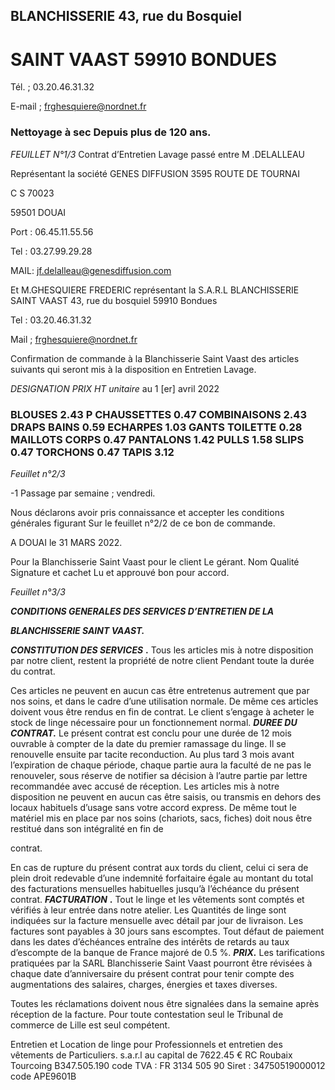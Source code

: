 ## BLANCHISSERIE 43, rue du Bosquiel
# SAINT VAAST 59910 BONDUES 

Tél. ; 03.20.46.31.32

E-mail ; frghesquiere@nordnet.fr
### Nettoyage à sec  Depuis plus de 120 ans.

_FEUILLET N°1/3_
Contrat d’Entretien Lavage passé entre M .DELALLEAU

Représentant la société GENES DIFFUSION
3595 ROUTE DE TOURNAI

C S 70023

59501 DOUAI

Port :    06.45.11.55.56

Tel  :   03.27.99.29.28

MAIL: jf.delalleau@genesdiffusion.com

Et M.GHESQUIERE FREDERIC
représentant la S.A.R.L BLANCHISSERIE SAINT VAAST
43, rue du bosquiel
59910 Bondues

Tel : 03.20.46.31.32

Mail ; frghesquiere@nordnet.fr

Confirmation de commande à la Blanchisserie Saint Vaast des articles suivants qui seront mis
à la disposition en Entretien Lavage.

_DESIGNATION_ _PRIX HT unitaire_ au 1 [er] avril 2022
### BLOUSES                              2.43    P CHAUSSETTES                       0.47    COMBINAISONS                       2.43    DRAPS BAINS                          0.59    ECHARPES                             1.03    GANTS TOILETTE                      0.28    MAILLOTS CORPS                      0.47    PANTALONS                           1.42    PULLS                                 1.58    SLIPS                                  0.47    TORCHONS                            0.47    TAPIS                                 3.12

_Feuillet n°2/3_

-1 Passage par semaine ; vendredi.

Nous déclarons avoir pris connaissance et accepter les conditions générales figurant
Sur le feuillet n°2/2 de ce bon de commande.

A DOUAI le 31 MARS 2022.

Pour la Blanchisserie Saint Vaast                pour le client
Le gérant.                                  Nom
Qualité
Signature et cachet
Lu et approuvé bon pour accord.

_Feuillet n°3/3_

_**CONDITIONS GENERALES DES SERVICES D’ENTRETIEN DE LA**_

_**BLANCHISSERIE SAINT VAAST.**_

_**CONSTITUTION DES SERVICES**_ **.**
Tous les articles mis à notre disposition par notre client, restent la propriété de notre client
Pendant toute la durée du contrat.

Ces articles ne peuvent en aucun cas être entretenus autrement que par nos soins, et dans le
cadre d’une utilisation normale.
De même ces articles doivent vous être rendus en fin de contrat. Le client s’engage à
acheter le stock de linge nécessaire pour un fonctionnement normal.
_**DUREE DU CONTRAT.**_
Le présent contrat est conclu pour une durée de 12 mois ouvrable à compter de la date du
premier ramassage du linge.
Il se renouvelle ensuite par tacite reconduction. Au plus tard 3 mois avant l’expiration de
chaque période, chaque partie aura la faculté de ne pas le renouveler, sous réserve de notifier sa
décision à l’autre partie par lettre recommandée avec accusé de réception.
Les articles mis à notre disposition ne peuvent en aucun cas être saisis, ou transmis en
dehors des locaux habituels d’usage sans votre accord express. De même tout le matériel mis en
place par nos soins (chariots, sacs, fiches) doit nous être restitué dans son intégralité en fin de

contrat.

En cas de rupture du présent contrat aux tords du client, celui ci sera de plein droit
redevable d’une indemnité forfaitaire égale au montant du total des facturations mensuelles
habituelles jusqu’à l’échéance du présent contrat.
_**FACTURATION**_ **.**
Tout le linge et les vêtements sont comptés et vérifiés à leur entrée dans notre atelier. Les
Quantités de linge sont indiquées sur la facture mensuelle avec détail par jour de livraison.
Les factures sont payables à 30 jours sans escomptes. Tout défaut de paiement dans les
dates d’échéances entraîne des intérêts de retards au taux d’escompte de la banque de France
majoré de 0.5 %. _**PRIX.**_
Les tarifications pratiquées par la SARL Blanchisserie Saint Vaast pourront être révisées à
chaque date d’anniversaire du présent contrat pour tenir compte des augmentations des salaires,
charges, énergies et taxes diverses.

Toutes les réclamations doivent nous être signalées dans la semaine après réception de la
facture. Pour toute contestation seul le Tribunal de commerce de Lille est seul compétent.

Entretien et Location de linge pour Professionnels et entretien des vêtements de Particuliers.
s.a.r.l au capital de 7622.45 € RC Roubaix Tourcoing B347.505.190 code TVA : FR 3134 505 90 Siret : 34750519000012 code APE9601B

